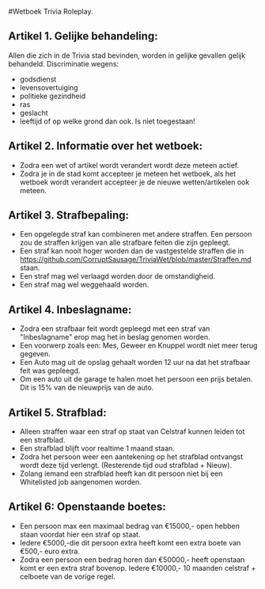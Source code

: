 #Wetboek Trivia Roleplay. 



## Artikel 1. Gelijke behandeling:
Allen die zich in de Trivia stad bevinden, worden in gelijke gevallen gelijk behandeld. 
Discriminatie wegens:
- godsdienst 
- levensovertuiging 
- politieke gezindheid 
- ras 
- geslacht
- leeftijd
 of op welke grond dan ook. Is niet toegestaan!
 
## Artikel 2. Informatie over het wetboek:
- Zodra een wet of artikel wordt verandert wordt deze meteen actief. 
- Zodra je in de stad komt accepteer je meteen het wetboek, als het wetboek wordt verandert accepteer je de nieuwe wetten/artikelen ook meteen.

## Artikel 3. Strafbepaling:
- Een opgelegde straf kan combineren met andere straffen. Een persoon zou de straffen krijgen van alle strafbare feiten die zijn gepleegt.
- Een straf kan nooit hoger worden dan de vastgestelde straffen die in https://github.com/CorruptSausage/TriviaWet/blob/master/Straffen.md staan.
- Een straf mag wel verlaagd worden door de omstandigheid.
- Een straf mag wel weggehaald worden.

## Artikel 4. Inbeslagname:
- Zodra een strafbaar feit wordt gepleegd met een straf van "Inbeslagname" erop mag het in beslag genomen worden.
- Een voorwerp zoals een: Mes, Geweer en Knuppel wordt niet meer terug gegeven.
- Een Auto mag uit de opslag gehaalt worden 12 uur na dat het strafbaar feit was gepleegd.
- Om een auto uit de garage te halen moet het persoon een prijs betalen. Dit is 15% van de nieuwprijs van de auto.

## Artikel 5. Strafblad:
- Alleen straffen waar een straf op staat van Celstraf kunnen leiden tot een strafblad.
- Een strafblad blijft voor realtime 1 maand staan.
- Zodra het persoon weer een aantekening op het strafblad ontvangst wordt deze tijd verlengt. (Resterende tijd oud strafblad + Nieuw).
- Zolang iemand een strafblad heeft kan dit persoon niet bij een Whitelisted job aangenomen worden.

## Artikel 6: Openstaande boetes:
- Een persoon max een maximaal bedrag van €15000,- open hebben staan voordat hier een straf op staat.
- Iedere €5000,-die dit persoon extra heeft komt een extra boete van €500,- euro extra.
- Zodra een persoon een bedrag horen dan €50000,- heeft openstaan komt er een extra straf bovenop. Iedere €10000,- 10 maanden celstraf + celboete van de vorige regel.

